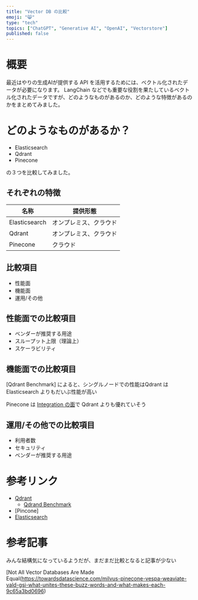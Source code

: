 ```yaml
---
title: "Vector DB の比較"
emoji: "😸"
type: "tech"
topics: ["ChatGPT", "Generative AI", "OpenAI", "Vectorstore"]
published: false
---
```


# 概要

最近はやりの生成AIが提供する API を活用するためには、ベクトル化されたデータが必要になります。
LangChain などでも重要な役割を果たしているベクトル化されたデータですが、どのようなものがあるのか、どのような特徴があるのかをまとめてみました。

# どのようなものがあるか？

* Elasticsearch
* Qdrant
* Pinecone

の３つを比較してみました。

## それぞれの特徴

| 名称 | 提供形態 |
|---|---|
| Elasticsearch | オンプレミス、クラウド |
| Qdrant | オンプレミス、クラウド |
| Pinecone | クラウド |

## 比較項目

* 性能面
* 機能面
* 運用/その他

## 性能面での比較項目

* ベンダーが推奨する用途
* スループット上限（理論上）
* スケーラビリティ

## 機能面での比較項目

[Qdrant Benchmark] によると、シングルノードでの性能はQdrant は Elasticsearch よりもだいぶ性能が高い

Pinecone は [Integration の面](https://docs.pinecone.io/docs/elastic)で Qdrant よりも優れていそう

## 運用/その他での比較項目

* 利用者数
* セキュリティ
* ベンダーが推奨する用途


# 参考リンク

- [Qdrant]
  - [Qdrand Benchmark]
- [Pincone]
- [Elasticsearch]


# 参考記事

みんな結構気になっているようだが、まだまだ比較となると記事が少ない

[Not All Vector Databases Are Made Equal(https://towardsdatascience.com/milvus-pinecone-vespa-weaviate-vald-gsi-what-unites-these-buzz-words-and-what-makes-each-9c65a3bd0696)

[Qdrant]: https://qdrant.tech/
[Qdrand Benchmark]: https://qdrant.tech/benchmarks/
[Open AI api]: https://openai.com/blog/openai-api/
[Pinecone]: https://www.pinecone.io/
[Elasticsearch]: https://www.elastic.co/jp/elasticsearch/



